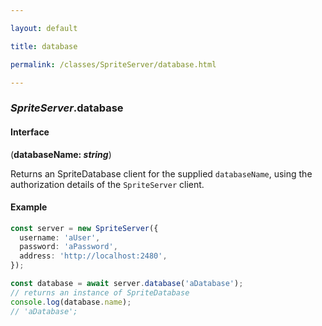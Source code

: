 ```yaml
---

layout: default

title: database

permalink: /classes/SpriteServer/database.html

---
```


### _SpriteServer_.database

#### Interface

(**databaseName: *string***)

Returns an SpriteDatabase client for the supplied `databaseName`,
using the authorization details of the `SpriteServer` client.

#### Example

```ts
const server = new SpriteServer({
  username: 'aUser',
  password: 'aPassword',
  address: 'http://localhost:2480',
});

const database = await server.database('aDatabase');
// returns an instance of SpriteDatabase
console.log(database.name);
// 'aDatabase';
```

